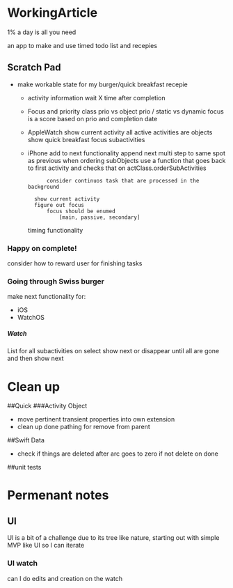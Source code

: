 # WorkingArticle
1% a day is all you need

an app to make and use timed todo list and recepies


## Scratch Pad
- make workable state for my burger/quick breakfast recepie
    - activity information
        wait X time after completion
    - Focus and priority
        class prio vs object prio / static vs dynamic
        focus is a score based on prio and completion date
    
    - AppleWatch
        show current activity 
            all active activities are objects
        show quick breakfast
        focus subactivities
        
    - iPhone
        add to next functionality
            append next multi step to same spot as previous
                when ordering subObjects use a function that goes back to first activity and checks that on actClass.orderSubActivities
                    
                consider continuos task that are processed in the background
                
            show current activity
            figure out focus
                focus should be enumed
                    [main, passive, secondary]
                    
        timing functionality
    
    
### Happy on complete!
consider how to reward user for finishing tasks

### Going through Swiss burger
make next functionality for:
- iOS
- WatchOS

##### Watch
List for all subactivities on select show next or disappear until all are gone and then show next

# Clean up
##Quick
###Activity Object 
 - move pertinent transient properties into own extension
 - clean up done pathing for remove from parent

##Swift Data
- check if things are deleted after arc goes to zero if not delete on done

##unit tests

# Permenant notes
## UI
UI is a bit of a challenge due to its tree like nature, starting out with 
simple MVP like UI so I can iterate

### UI watch
can I do edits and creation on the watch
